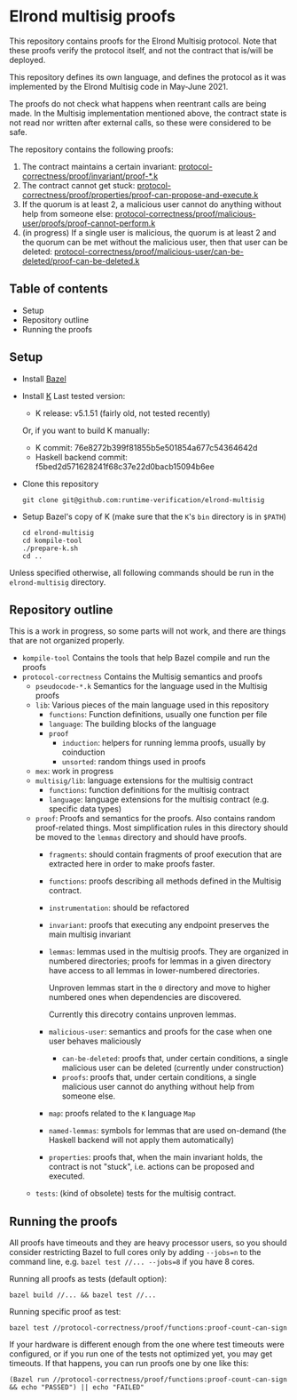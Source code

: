 Elrond multisig proofs
======================

This repository contains proofs for the Elrond Multisig protocol. Note that
these proofs verify the protocol itself, and not the contract that is/will be
deployed.

This repository defines its own language, and defines the protocol as it was
implemented by the Elrond Multisig code in May-June 2021.

The proofs do not check what happens when reentrant calls are being made.
In the Multisig implementation mentioned above, the contract state is not
read nor written after external calls, so these were considered to be safe.

The repository contains the following proofs:
1. The contract maintains a certain invariant:
   [protocol-correctness/proof/invariant/proof-*.k](https://github.com/runtimeverification/elrond-multisig/tree/master/protocol-correctness/proof/invariant)
1. The contract cannot get stuck:
   [protocol-correctness/proof/properties/proof-can-propose-and-execute.k](https://github.com/runtimeverification/elrond-multisig/blob/master/protocol-correctness/proof/properties/proof-can-propose-and-execute.k)
1. If the quorum is at least 2, a malicious user cannot do anything without help
   from someone else:
   [protocol-correctness/proof/malicious-user/proofs/proof-cannot-perform.k](https://github.com/runtimeverification/elrond-multisig/blob/master/protocol-correctness/proof/malicious-user/proofs/proof-cannot-perform.k)
1. (in progress) If a single user is malicious, the quorum is at least 2 and
   the quorum can be met without the malicious user, then that user can be
   deleted:
   [protocol-correctness/proof/malicious-user/can-be-deleted/proof-can-be-deleted.k](https://github.com/runtimeverification/elrond-multisig/blob/master/protocol-correctness/proof/malicious-user/can-be-deleted/proof-can-be-deleted.k)

Table of contents
-----------------
* Setup
* Repository outline
* Running the proofs

Setup
-----

* Install [Bazel](https://docs.Bazel.build/versions/4.0.0/install.html)
* Install [K](https://github.com/kframework/k/releases)
  Last tested version:
  - K release: v5.1.51 (fairly old, not tested recently)

  Or, if you want to build K manually:
  - K commit: 76e8272b399f81855b5e501854a677c54364642d
  - Haskell backend commit: f5bed2d571628241f68c37e22d0bacb15094b6ee
* Clone this repository
  ```
  git clone git@github.com:runtime-verification/elrond-multisig
  ```
* Setup Bazel's copy of K (make sure that the `K`'s `bin` directory is in `$PATH`)
  ```
  cd elrond-multisig
  cd kompile-tool
  ./prepare-k.sh
  cd ..
  ```

Unless specified otherwise, all following commands should be run in the
`elrond-multisig` directory.

Repository outline
------------------

This is a work in progress, so some parts will not work, and there are things
that are not organized properly.

* `kompile-tool`
        Contains the tools that help Bazel compile and run the proofs
* `protocol-correctness`
        Contains the Multisig semantics and proofs
  * `pseudocode-*.k`
        Semantics for the language used in the Multisig proofs
  * `lib`:
        Various pieces of the main language used in this repository
    * `functions`:
          Function definitions, usually one function per file
    * `language`:
          The building blocks of the language
    * `proof`
      * `induction`:
          helpers for running lemma proofs, usually by coinduction
      * `unsorted`:
          random things used in proofs
  * `mex`:
        work in progress
  * `multisig/lib`:
        language extensions for the multisig contract
    * `functions`:
        function definitions for the multisig contract
    * `language`:
        language extensions for the multisig contract (e.g. specific data types)
  * `proof`:
        Proofs and semantics for the proofs. Also contains random
        proof-related things. Most simplification rules in this directory should
        be moved to the `lemmas` directory and should have proofs.
    * `fragments`:
        should contain fragments of proof execution that are extracted here
        in order to make proofs faster.
    * `functions`:
        proofs describing all methods defined in the Multisig contract.
    * `instrumentation`:
        should be refactored
    * `invariant`:
        proofs that executing any endpoint preserves the main multisig
        invariant
    * `lemmas`:
        lemmas used in the multisig proofs. They are organized in numbered
        directories; proofs for lemmas in a given directory have access to
        all lemmas in lower-numbered directories.

        Unproven lemmas start in the `0` directory and move to higher numbered
        ones when dependencies are discovered.

        Currently this direcotry contains unproven lemmas.
    * `malicious-user`:
        semantics and proofs for the case when one user behaves maliciously
      * `can-be-deleted`:
        proofs that, under certain conditions, a single malicious user
        can be deleted (currently under construction)
      * `proofs`: proofs that, under certain conditions, a single malicious user
        cannot do anything without help from someone else.
    * `map`:
        proofs related to the `K` language `Map`
    * `named-lemmas`:
        symbols for lemmas that are used on-demand (the Haskell backend will
        not apply them automatically)
    * `properties`:
        proofs that, when the main invariant holds, the contract is not
        "stuck", i.e. actions can be proposed and executed.
  * `tests`: (kind of obsolete) tests for the multisig contract.

Running the proofs
------------------

All proofs have timeouts and they are heavy processor users, so you should
consider restricting Bazel to full cores only by adding `--jobs=n` to the
command line, e.g. `bazel test //... --jobs=8` if you have 8 cores.

Running all proofs as tests (default option):
```
bazel build //... && bazel test //...
```

Running specific proof as test:
```
bazel test //protocol-correctness/proof/functions:proof-count-can-sign
```

If your hardware is different enough from the one where test timeouts were
configured, or if you run one of the tests not optimized yet, you may
get timeouts. If that happens, you can run proofs one by one like this:
```
(Bazel run //protocol-correctness/proof/functions:proof-count-can-sign && echo "PASSED") || echo "FAILED"
```
